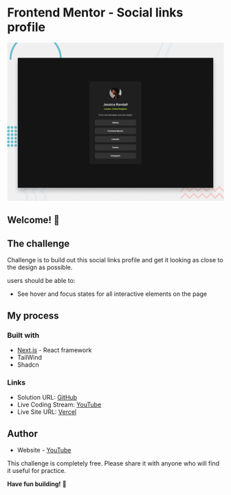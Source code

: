 # Frontend Mentor - Social links profile

![Design preview for the Social links profile coding challenge](./preview.jpg)

## Welcome! 👋

## The challenge

Challenge is to build out this social links profile and get it looking as close to the design as possible.

users should be able to:

- See hover and focus states for all interactive elements on the page

## My process

### Built with

- [Next.js](https://nextjs.org/) - React framework
- TailWind
- Shadcn

### Links

- Solution URL: [GitHub](https://github.com/CodingWithMrM/social-link)
- Live Coding Stream: [YouTube](https://www.youtube.com/watch?v=3cetB3yPjCY)
- Live Site URL: [Vercel](https://social-link-ruby.vercel.app/)

## Author

- Website - [YouTube](https://www.youtube.com/@CodingWithMrM)

This challenge is completely free. Please share it with anyone who will find it useful for practice.

**Have fun building!** 🚀
